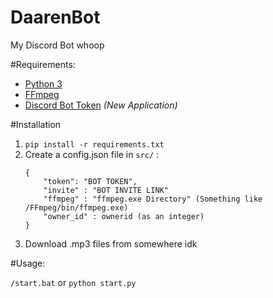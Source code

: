 # DaarenBot
My Discord Bot whoop

#Requirements:
- [Python 3](https://www.python.org/)
- [FFmpeg](https://ffmpeg.org/)
- [Discord Bot Token](https://discord.com/developers/applications/) *(New Application)*

#Installation

1. `pip install -r requirements.txt`
2. Create a config.json file in `src/` :
    ```
   {
        "token": "BOT TOKEN",
        "invite" : "BOT INVITE LINK"
        "ffmpeg" : "ffmpeg.exe Directory" (Something like /FFmpeg/bin/ffmpeg.exe)
        "owner_id" : ownerid (as an integer)
    }
3. Download .mp3 files from somewhere idk

#Usage:

`/start.bat` or `python start.py`
